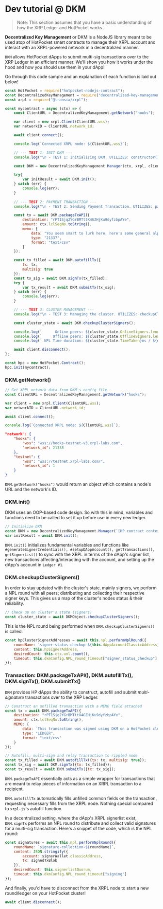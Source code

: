 # Dev tutorial @ DKM 

> Note: This section assumes that you have a basic understanding of how the XRP Ledger and HotPocket works.

**Decentralized Key Management** or DKM is a NodeJS library meant to be used atop of HotPocket smart contracts to manage their XRPL account and interact with an XRPL-powered network in a decentralized manner.

`DKM` allows HotPocket dApps to submit multi-sig transactions over to the XRP Ledger in an efficient manner. We'll show you how it works under the hood and how you should use them in your dApp!

Go through this code sample and an explanation of each function is laid out below!

```js
const HotPocket = require("hotpocket-nodejs-contract");
const DecentralizedKeyManagement = require("decentralized-key-management");
const xrpl = require("@transia/xrpl");

const mycontract = async (ctx) => {
    const ClientURL = DecentralizedKeyManagement.getNetwork("hooks");

    var client = new xrpl.Client(ClientURL.wss);
    var networkID = ClientURL.network_id;

    await client.connect();

    console.log(`Connected XRPL node: ${ClientURL.wss}`);

    // --- TEST 1: INIT DKM ---
    console.log("\n - TEST 1: Initializing DKM. UTILIZES: constructor(), init()");

    const DKM = new DecentralizedKeyManagement.Manager(ctx, xrpl, client, networkID);

    try{
        var initResult = await DKM.init();
    } catch (err) {
        console.log(err);
    }
   
    // --- TEST 2: PAYMENT TRANSACTION ---
    console.log("\n - TEST 2: Sending Payment Transaction. UTILIZES: packageTxAPI(), autofillTx(), signTx(), submitTx()");

    const tx = await DKM.packageTxAPI({
        destination: "rPT1Sjq2YGrBMTttX4GZHjKu9dyfzbpAYe",
        amount: ctx.lclSeqNo.toString(),
        memo: {
            data: "You seem smart to lurk here, here's some general alpha: Hooks & Evernode will change the entire game. Do R&D and network well.",
            type: "21337",
            format: "text/csv"
        }
    });

    const tx_filled = await DKM.autofillTx({
        tx: tx,
        multisig: true
    });
    const tx_sig = await DKM.signTx(tx_filled);
    try {
        var tx_result = await DKM.submitTx(tx_sig);
    } catch (err) {
        console.log(err);
    }

    // --- TEST 3: CLUSTER MANAGEMENT ---
    console.log("\n - TEST 3: Managing the cluster. UTILIZES: checkupClusterSigners(), addSignerKey(), removeSignerKey()");

    const cluster_state = await DKM.checkupClusterSigners();

    console.log(`      Online peers: ${cluster_state.OnlineSigners.length}`);
    console.log(`     Offline peers: ${cluster_state.OfflineSigners.length}`);
    console.log(` NPL Time duration: ${cluster_state.TimeTaken}ms / ${cluster_state.Timeout}ms`);

    await client.disconnect();
};

const hpc = new HotPocket.Contract();
hpc.init(mycontract);
```

### DKM.getNetwork()

```js
// Get XRPL network data from DKM's config file
const ClientURL = DecentralizedKeyManagement.getNetwork("hooks");

var client = new xrpl.Client(ClientURL.wss);
var networkID = ClientURL.network_id;

await client.connect();

console.log(`Connected XRPL node: ${ClientURL.wss}`);
```

```json
"network": {
    "hooks": {
        "wss": "wss://hooks-testnet-v3.xrpl-labs.com",
        "network_id": 21338
    },
    "testnet": {
        "wss": "wss://testnet.xrpl-labs.com/",
        "network_id": 1
    }
}
```

`DKM.getNetwork("hooks")` would return an object which contains a node's URL and the network's ID.

### DKM.init()

DKM uses an OOP-based code design. So with this in mind, variables and functions need to be called to set it up before use in every new ledger.

```js
// Initialize DKM
const DKM = new DecentralizedKeyManagement.Manager(`[HP contract context]`, `[XRPL package object]`, `[XRPL client object]`, `[XRPL network ID]`);
var initResult = await DKM.init();
```

`DKM.init()` initializes fundamental variables and functions like `#generateSignerCredentials(), #setupDAppAccount(), getTransactions(), getSignerList()` to sync with the XRPL in terms of the dApp's signer list, new transactions affecting/interacting with the account, and setting up the dApp's account in `Ledger #1`.

### DKM.checkupClusterSigners()

In order to stay updated with the cluster's state, mainly signers, we perform a NPL round with all peers; distributing and collecting their respective signer keys. This gives us a map of the cluster's nodes status & their reliability.

```js
// Check up on cluster's state (signers)
const cluster_state = await DKMObject.checkupClusterSigners();
```

This is the NPL round being performed when `DKM.checkupClusterSigners()` is called:

```js
const hpClusterSignerAddresses = await this.npl.performNplRound({
	roundName: `signer-status-checkup-${this.dAppAccountClassicAddress}`,
	content: this.hpSignerAddress,
	desiredCount: this.ctx.unl.count(),
	timeout: this.dkmConfig.NPL_round_timeout["signer_status_checkup"]
});
```

### Transaction: DKM.packageTxAPI(), DKM.autofillTx(), DKM.signTx(), DKM.submitTx()

`DKM` provides HP dApps the ability to construct, autofill and submit *multi-signature* transactions over to the XRP Ledger.

```js
// Construct an unfilled transaction with a MEMO field attached
const tx = await DKM.packageTxAPI({
    destination: "rPT1Sjq2YGrBMTttX4GZHjKu9dyfzbpAYe",
    amount: ctx.lclSeqNo.toString(),
    MEMO: {
        data: `This transaction was signed using DKM on a HotPocket cluster in Ledger ${ctx.lclSeqNo} !`,
        type: "LEDGER",
        format: "text/csv"
    }
});

// Autofill, multi-sign and relay transaction to rippled node
const tx_filled = await DKM.autofillTx({tx: tx, multisig: true});
const tx_sig = await DKM.signTx({tx: tx_filled});
const tx_result = await DKM.submitTx({tx: tx_sig});
```

`DKM.packageTxAPI` essentially acts as a simple wrapper for transactions that are meant to relay pieces of information on an XRPL transaction to a recipient.

`DKM.autofillTx` automatically fills unfilled common fields on the transaction, requesting necessary fills from the XRPL node. Nothing special compared to `xrpl-js`'s autofill function.

In a decentralized setting, where the dApp's XRPL signerlist exist, `DKM.signTx` performs an NPL round to distribute and collect valid signatures for a multi-sig transaction. Here's a snippet of the code, which is the NPL round:

```js
const signatures = await this.npl.performNplRound({
	roundName: `signature-collection-${roundName}`,
	content: JSON.stringify({
		account: signerWallet.classicAddress,
		tx: signedTxBlob
	}),
	desiredCount: this.signerlistQuorum,
	timeout: this.dkmConfig.NPL_round_timeout["signing"]
});
```

And finally, you'd have to disconnect from the XRPL node to start a new round/ledger on your HotPocket cluster!

```js
await client.disconnect();
```